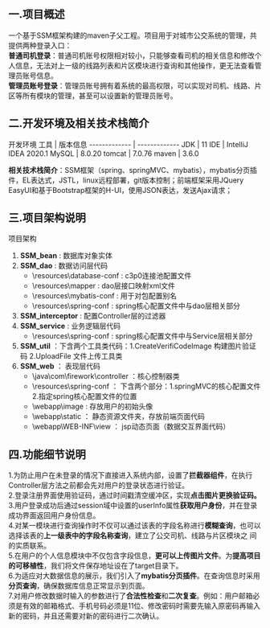 ## 一.项目概述
一个基于SSM框架构建的maven子父工程。项目用于对城市公交系统的管理，共提供两种登录入口：  
**普通司机登录**：普通司机账号权限相对较小，只能够查看司机的相关信息和修改个人信息，无法对上一级的线路列表和片区模块进行查询和其他操作，更无法查看管理员账号信息。  
**管理员账号登录**：管理员账号拥有着系统的最高权限，可以实现对司机、线路、片区等所有模块的管理，甚至可以设置新的管理员账号。  
## 二.开发环境及相关技术栈简介
开发环境
  工具  | 版本信息
  ------------- | -------------
 JDK  | 11
IDE  | IntelliJ IDEA 2020.1
MySQL  | 8.0.20
tomcat  | 7.0.76
maven  | 3.6.0  

**相关技术栈简介**：SSM框架（spring、springMVC、mybatis），mybatis分页插件，EL表达式，JSTL，linux远程部署，git版本控制；前端框架采用JQuery EasyUI和基于Bootstrap框架的H-UI，使用JSON表达，发送Ajax请求；  
## 三.项目架构说明
项目架构  
1. **SSM_bean** : 数据库对象实体  
2. **SSM_dao** : 数据访问层代码  
   * \resources\database-conf : c3p0连接池配置文件
   * \resources\mapper : dao层接口映射xml文件
   * \resources\mybatis-conf : 用于对包配置别名
   * \resources\spring-conf : spring核心配置文件中与dao层相关部分
3. **SSM_interceptor** : 配置Controller层的过滤器
4. **SSM_service** : 业务逻辑层代码
   * \resources\spring-conf : spring核心配置文件中与Service层相关部分 
5. **SSM_util** ：下含两个工具类代码：1.CreateVerifiCodeImage 构建图片验证码  2.UploadFile 文件上传工具类
6. **SSM_web** ： 表现层代码
   * \java\com\firework\controller ：核心控制器类
   * \resources\spring-conf ： 下含两个部分：1.springMVC的核心配置文件 2.指定spring核心配置文件的位置
   * \webapp\image : 存放用户的初始头像
   * \webapp\static ： 静态资源文件夹，存放前端页面代码
   * \webapp\WEB-INF\view ： jsp动态页面（数据交互界面代码）
## 四.功能细节说明
1.为防止用户在未登录的情况下直接进入系统内部，设置了**拦截器组件**，在执行Controller层方法之前都会先对用户的登录状态进行验证。   
2.登录注册界面使用验证码，通过时间戳清空缓冲区，实现**点击图片更换验证码。**  
3.用户登录成功后通过session域中设置的userInfo属性**获取用户身份**，并在登录成功界面返回用户身份信息。    
4.对某一模块进行查询操作时不仅可以通过该表的字段名称进行**模糊查询**，也可以选择该表的**上一级表中的字段名称查询**，建立了公交司机、线路与片区模块之
间的实质联系。    
5.在用户的个人信息模块中不仅包含字段信息，**更可以上传图片文件**。为**提高项目的可移植性**，我们将文件保存地址设在了target目录下。  
6.为适应对大数据信息的展示，我们引入了**mybatis分页插件**。在查询信息时采用**分页查询**，确保数据库信息正常显示到页面。  
7.对用户修改数据时输入的参数进行了**合法性检查**和**二次复查**。例如：用户邮箱必须是有效的邮箱格式、手机号码必须是11位、修改密码时需要先输入原密码再输入新的密码，并且还需要对新的密码进行二次确认。
